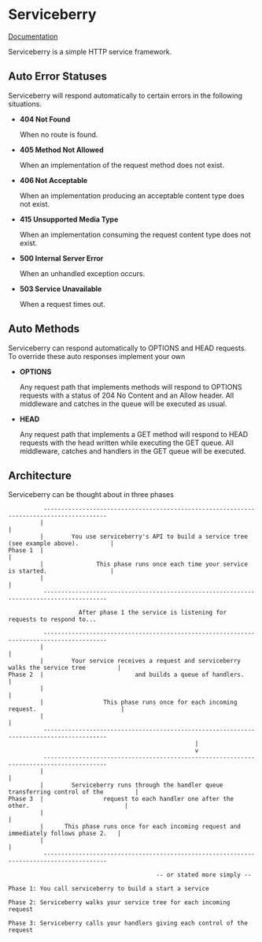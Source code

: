 Serviceberry
============

[Documentation](https://bob-gray.github.io/serviceberry)

Serviceberry is a simple HTTP service framework.

Auto Error Statuses
-------------------
Serviceberry will respond automatically to certain errors in the following situations.

  - **404 Not Found**

    When no route is found.

  - **405 Method Not Allowed**

    When an implementation of the request method does not exist.

  - **406 Not Acceptable**

    When an implementation producing an acceptable content type does not exist.

  - **415 Unsupported Media Type**

    When an implementation consuming the request content type does not exist.

  - **500 Internal Server Error**

    When an unhandled exception occurs.

  - **503 Service Unavailable**

    When a request times out. 

Auto Methods
------------
Serviceberry can respond automatically to OPTIONS and HEAD requests.
To override these auto responses implement your own

  - **OPTIONS**

    Any request path that implements methods will respond to OPTIONS
    requests with a status of 204 No Content and an Allow header.
    All middleware and catches in the queue will be executed as usual.

  - **HEAD**

    Any request path that implements a GET method will respond to HEAD
    requests with the head written while executing the GET queue.
    All middleware, catches and handlers in the GET queue will be
    executed.

Architecture
------------

Serviceberry can be thought about in three phases

```
          ----------------------------------------------------------------------------------------
         |                                                                                        |
         |        You use serviceberry's API to build a service tree (see example above).         |
Phase 1  |                                                                                        |
         |               This phase runs once each time your service is started.                  |
         |                                                                                        |
          ----------------------------------------------------------------------------------------

                    After phase 1 the service is listening for requests to respond to...

          ----------------------------------------------------------------------------------------
         |                                                                                        |
         |        Your service receives a request and serviceberry walks the service tree         |
Phase 2  |                          and builds a queue of handlers.                               |
         |                                                                                        |
         |                 This phase runs once for each incoming request.                        |
         |                                                                                        |
          ----------------------------------------------------------------------------------------
                                                     |
                                                     v
          ----------------------------------------------------------------------------------------
         |                                                                                        |
         |        Serviceberry runs through the handler queue transferring control of the         |
Phase 3  |                 request to each handler one after the other.                           |
         |                                                                                        |
         |      This phase runs once for each incoming request and immediately follows phase 2.   |
         |                                                                                        |
          ----------------------------------------------------------------------------------------

                                          -- or stated more simply --
                                                   
Phase 1: You call serviceberry to build a start a service

Phase 2: Serviceberry walks your service tree for each incoming request

Phase 3: Serviceberry calls your handlers giving each control of the request
```